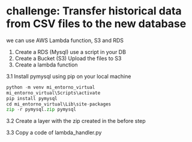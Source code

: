 # challenge: Transfer historical data from CSV files to the new database
we can use AWS Lambda function, S3 and RDS
1. Create a RDS (Mysql)
   use a script in your DB
2. Create a Bucket (S3)
   Upload the files to S3
3. Create a lambda function
   
3.1 Install pymysql using pip on your local machine
```python
python -m venv mi_entorno_virtual
mi_entorno_virtual\Scripts\activate
pip install pymysql
cd mi_entorno_virtual\Lib\site-packages
zip -r pymysql.zip pymysql
```
3.2 Create a layer with the zip created in the before step

3.3 Copy a code of lambda_handler.py
